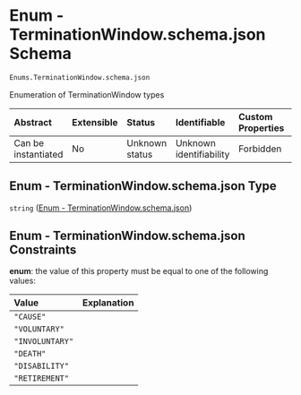 # Enum - TerminationWindow\.schema.json Schema

```txt
Enums.TerminationWindow.schema.json
```

Enumeration of TerminationWindow types

| Abstract            | Extensible | Status         | Identifiable            | Custom Properties | Additional Properties | Access Restrictions | Defined In                                                                                         |
| :------------------ | :--------- | :------------- | :---------------------- | :---------------- | :-------------------- | :------------------ | :------------------------------------------------------------------------------------------------- |
| Can be instantiated | No         | Unknown status | Unknown identifiability | Forbidden         | Allowed               | none                | [TerminationWindow.schema.json](../out/enums/TerminationWindow.schema.json "open original schema") |

## Enum - TerminationWindow\.schema.json Type

`string` ([Enum - TerminationWindow.schema.json](terminationwindow.md))

## Enum - TerminationWindow\.schema.json Constraints

**enum**: the value of this property must be equal to one of the following values:

| Value           | Explanation |
| :-------------- | :---------- |
| `"CAUSE"`       |             |
| `"VOLUNTARY"`   |             |
| `"INVOLUNTARY"` |             |
| `"DEATH"`       |             |
| `"DISABILITY"`  |             |
| `"RETIREMENT"`  |             |
